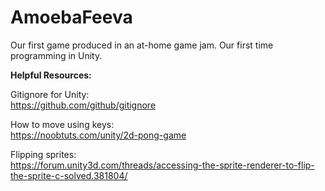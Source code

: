 # AmoebaFeeva
Our first game produced in an at-home game jam. Our first time programming in Unity.

**Helpful Resources:**

Gitignore for Unity:  
https://github.com/github/gitignore

How to move using keys:  
https://noobtuts.com/unity/2d-pong-game

Flipping sprites:  
https://forum.unity3d.com/threads/accessing-the-sprite-renderer-to-flip-the-sprite-c-solved.381804/
